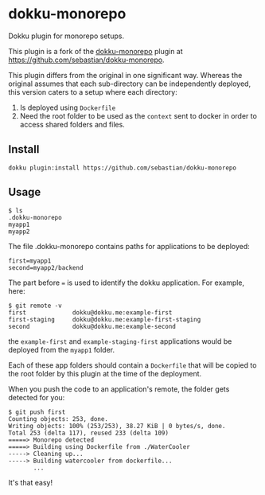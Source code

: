 # dokku-monorepo

Dokku plugin for monorepo setups.

This plugin is a fork of the [dokku-monorepo](https://github.com/sebastian/dokku-monorepo) plugin at https://github.com/sebastian/dokku-monorepo.

This plugin differs from the original in one significant way.
Whereas the original assumes that each sub-directory can be independently deployed,
this version caters to a setup where each directory:

1. Is deployed using `Dockerfile`
2. Need the root folder to be used as the `context` sent to docker in order to access shared folders and files.

## Install

```
dokku plugin:install https://github.com/sebastian/dokku-monorepo
```

## Usage

```
$ ls
.dokku-monorepo
myapp1
myapp2
```

The file .dokku-monorepo contains paths for applications to be deployed:

```
first=myapp1
second=myapp2/backend
```

The part before `=` is used to identify the dokku application. For example, here:

```
$ git remote -v
first             dokku@dokku.me:example-first
first-staging     dokku@dokku.me:example-first-staging
second            dokku@dokku.me:example-second
```

the `example-first` and `example-staging-first` applications would be deployed from the `myapp1` folder.

Each of these app folders should contain a `Dockerfile` that will be copied to the root folder
by this plugin at the time of the deployment.

When you push the code to an application's remote, the folder gets detected for you:

```
$ git push first
Counting objects: 253, done.
Writing objects: 100% (253/253), 38.27 KiB | 0 bytes/s, done.
Total 253 (delta 117), reused 233 (delta 109)
=====> Monorepo detected
=====> Building using Dockerfile from ./WaterCooler
-----> Cleaning up...
-----> Building watercooler from dockerfile...
       ...
```

It's that easy!
